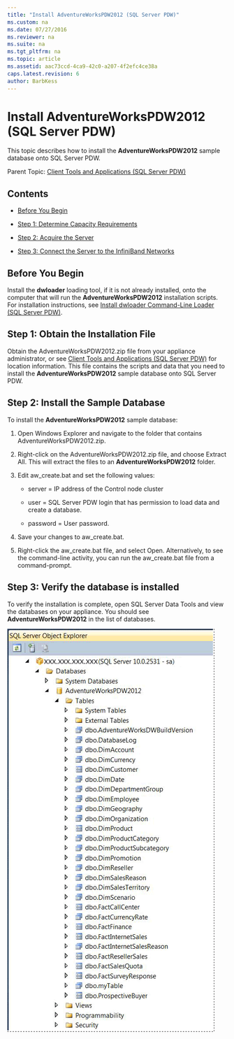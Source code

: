 ```yaml
---
title: "Install AdventureWorksPDW2012 (SQL Server PDW)"
ms.custom: na
ms.date: 07/27/2016
ms.reviewer: na
ms.suite: na
ms.tgt_pltfrm: na
ms.topic: article
ms.assetid: aac73ccd-4ca9-42c0-a207-4f2efc4ce38a
caps.latest.revision: 6
author: BarbKess
---
```

# Install AdventureWorksPDW2012 (SQL Server PDW)
This topic describes how to install the **AdventureWorksPDW2012** sample database onto SQL Server PDW.  
  
Parent Topic: [Client Tools and Applications &#40;SQL Server PDW&#41;](../../mpp/sqlpdw/client-tools-and-applications-sql-server-pdw.md)  
  
## Contents  
  
-   [Before You Begin](#BeforeBegin)  
  
-   [Step 1: Determine Capacity Requirements](#Step1)  
  
-   [Step 2: Acquire the Server](#Step2)  
  
-   [Step 3: Connect the Server to the InfiniBand Networks](#Step3)  
  
## <a name="BeforeBegin"></a>Before You Begin  
Install the **dwloader** loading tool, if it is not already installed, onto the computer that will run the **AdventureWorksPDW2012** installation scripts. For installation instructions, see [Install dwloader Command-Line Loader &#40;SQL Server PDW&#41;](../../mpp/sqlpdw/install-dwloader-command-line-loader-sql-server-pdw.md).  
  
## <a name="Step1"></a>Step 1: Obtain the Installation File  
Obtain the AdventureWorksPDW2012.zip file from your appliance administrator, or see [Client Tools and Applications &#40;SQL Server PDW&#41;](../../mpp/sqlpdw/client-tools-and-applications-sql-server-pdw.md) for location information. This file contains the scripts and data that you need to install the **AdventureWorksPDW2012** sample database onto SQL Server PDW.  
  
## <a name="Step2"></a>Step 2: Install the Sample Database  
To install the **AdventureWorksPDW2012** sample database:  
  
1.  Open Windows Explorer and navigate to the folder that contains AdventureWorksPDW2012.zip.  
  
2.  Right-click on the AdventureWorksPDW2012.zip file, and choose Extract All. This will extract the files to an **AdventureWorksPDW2012** folder.  
  
3.  Edit aw_create.bat and set the following values:  
  
    -   server = IP address of the Control node cluster  
  
    -   user = SQL Server PDW login that has permission to load data and create a database.  
  
    -   password = User password.  
  
4.  Save your changes to aw_create.bat.  
  
5.  Right-click the aw_create.bat file, and select Open. Alternatively, to see the command-line activity, you can run the aw_create.bat file from a command-prompt.  
  
## <a name="Step3"></a>Step 3: Verify the database is installed  
To verify the installation is complete, open SQL Server Data Tools and view the databases on your appliance.  You should see **AdventureWorksPDW2012** in the list of databases.  
  
![AdventureWorksPDW2012](../../mpp/sqlpdw/media/SQL_Server_PDW_AdventureWorks.png "SQL_Server_PDW_AdventureWorks")  
  
